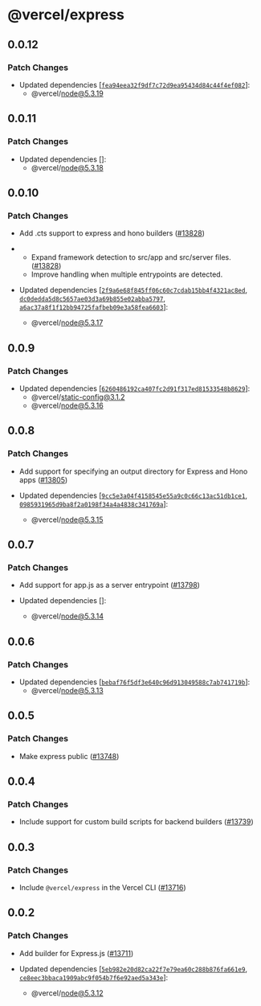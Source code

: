 # @vercel/express

## 0.0.12

### Patch Changes

- Updated dependencies [[`fea94eea32f9df7c72d9ea95434d84c44f4ef082`](https://github.com/vercel/vercel/commit/fea94eea32f9df7c72d9ea95434d84c44f4ef082)]:
  - @vercel/node@5.3.19

## 0.0.11

### Patch Changes

- Updated dependencies []:
  - @vercel/node@5.3.18

## 0.0.10

### Patch Changes

- Add .cts support to express and hono builders ([#13828](https://github.com/vercel/vercel/pull/13828))

- - Expand framework detection to src/app and src/server files. ([#13828](https://github.com/vercel/vercel/pull/13828))
  - Improve handling when multiple entrypoints are detected.
- Updated dependencies [[`2f9a6e68f845ff06c60c7cdab15bb4f4321ac8ed`](https://github.com/vercel/vercel/commit/2f9a6e68f845ff06c60c7cdab15bb4f4321ac8ed), [`dc0dedda5d8c5657ae03d3a69b855e02abba5797`](https://github.com/vercel/vercel/commit/dc0dedda5d8c5657ae03d3a69b855e02abba5797), [`a6ac37a8f1f12bb94725fafbeb09e3a58fea6603`](https://github.com/vercel/vercel/commit/a6ac37a8f1f12bb94725fafbeb09e3a58fea6603)]:
  - @vercel/node@5.3.17

## 0.0.9

### Patch Changes

- Updated dependencies [[`6260486192ca407fc2d91f317ed81533548b8629`](https://github.com/vercel/vercel/commit/6260486192ca407fc2d91f317ed81533548b8629)]:
  - @vercel/static-config@3.1.2
  - @vercel/node@5.3.16

## 0.0.8

### Patch Changes

- Add support for specifying an output directory for Express and Hono apps ([#13805](https://github.com/vercel/vercel/pull/13805))

- Updated dependencies [[`9cc5e3a04f4158545e55a9c0c66c13ac51db1ce1`](https://github.com/vercel/vercel/commit/9cc5e3a04f4158545e55a9c0c66c13ac51db1ce1), [`0985931965d9ba8f2a0198f34a4a4838c341769a`](https://github.com/vercel/vercel/commit/0985931965d9ba8f2a0198f34a4a4838c341769a)]:
  - @vercel/node@5.3.15

## 0.0.7

### Patch Changes

- Add support for app.js as a server entrypoint ([#13798](https://github.com/vercel/vercel/pull/13798))

- Updated dependencies []:
  - @vercel/node@5.3.14

## 0.0.6

### Patch Changes

- Updated dependencies [[`bebaf76f5df3e640c96d913049588c7ab741719b`](https://github.com/vercel/vercel/commit/bebaf76f5df3e640c96d913049588c7ab741719b)]:
  - @vercel/node@5.3.13

## 0.0.5

### Patch Changes

- Make express public ([#13748](https://github.com/vercel/vercel/pull/13748))

## 0.0.4

### Patch Changes

- Include support for custom build scripts for backend builders ([#13739](https://github.com/vercel/vercel/pull/13739))

## 0.0.3

### Patch Changes

- Include `@vercel/express` in the Vercel CLI ([#13716](https://github.com/vercel/vercel/pull/13716))

## 0.0.2

### Patch Changes

- Add builder for Express.js ([#13711](https://github.com/vercel/vercel/pull/13711))

- Updated dependencies [[`5eb982e20d82ca22f7e79ea60c288b876fa661e9`](https://github.com/vercel/vercel/commit/5eb982e20d82ca22f7e79ea60c288b876fa661e9), [`ce8eec3bbaca1909abc9f054b7f6e92aed5a343e`](https://github.com/vercel/vercel/commit/ce8eec3bbaca1909abc9f054b7f6e92aed5a343e)]:
  - @vercel/node@5.3.12
